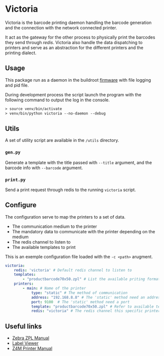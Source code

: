 # Victoria

Victoria is the barcode printing daemon handling the barcode generation
and the connection with the network connected printer.

It act as the gateway for the other process to physically print the barcodes
they send through _redis_.
Victoria also handle the data dispatching to printers and serve as
an abstraction for the different printers and the printing dialect.

## Usage

This package run as a daemon in the buildroot [firmware](https://github.com/Sprtch/buildroot)
with file logging and pid file.

During development process the script launch the program with the following
command to output the log in the console.

```txt
> source venv/bin/activate
> venv/bin/python victoria --no-daemon --debug
```

## Utils

A set of utility script are available in the `/utils` directory.

### `gen.py`

Generate a template with the title passed with `--title` argument, and
the barcode info with `--barcode` argument.

### `print.py`

Send a print request through redis to the running `victoria` script.

## Configure

The configuration serve to map the printers to a set of data.

* The communication medium to the printer
* The mandatory data to communicate with the printer depending on the medium
* The redis channel to listen to
* The available templates to print

This is an exemple configuration file loaded with the `-c <path>` arugment.

```yaml
victoria:
    redis: 'victoria' # Default redis channel to listen to
    templates:
        - "productbarcode70x50.zpl" # List the available priting format
    printers:
        - main: # Name of the printer
            type: "static" # The method of communication
            address: "192.168.8.8" # The 'static' method need an address
            port: 9100  # The 'static' method need a port
            template: "productbarcode70x50.zpl" # Refer to available templates
            redis: "victoria" # The redis channel this specific printer listen to
```

## Useful links

* [Zebra ZPL Manual](https://www.zebra.com/content/dam/zebra/manuals/printers/common/programming/zpl-zbi2-pm-en.pdf)
* [Label Viewer](http://labelary.com/viewer.html)
* [Z4M Printer Manual](https://www.servopack.de/support/zebra/Z4Mplus_Z6Mplus.pdf)
